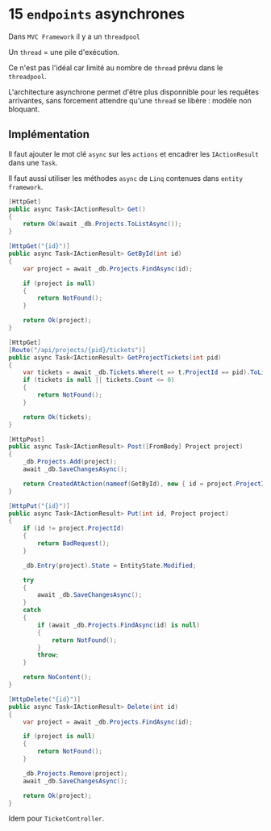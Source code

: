 # 15 `endpoints` asynchrones

Dans `MVC Framework` il y a un `threadpool` 

Un `thread` = une pile d'exécution.

Ce n'est pas l'idéal car limité au nombre de `thread` prévu dans le `threadpool`.

L'architecture asynchrone permet d'être plus disponnible pour les requêtes arrivantes, sans forcement attendre qu'une `thread` se libère : modèle non bloquant.

## Implémentation

Il faut ajouter le mot clé `async` sur les `actions` et encadrer les `IActionResult` dans une `Task`.

Il faut aussi utiliser les méthodes `async` de `Linq` contenues dans `entity framework`.

```cs
[HttpGet]
public async Task<IActionResult> Get()
{
    return Ok(await _db.Projects.ToListAsync());
}
```

```cs
[HttpGet("{id}")]
public async Task<IActionResult> GetById(int id)
{
    var project = await _db.Projects.FindAsync(id);

    if (project is null)
    {
        return NotFound();
    }

    return Ok(project);
}
```

```cs
[HttpGet]
[Route("/api/projects/{pid}/tickets")]
public async Task<IActionResult> GetProjectTickets(int pid)
{
    var tickets = await _db.Tickets.Where(t => t.ProjectId == pid).ToListAsync();
    if (tickets is null || tickets.Count <= 0)
    {
        return NotFound();
    }

    return Ok(tickets);
}
```

```cs
[HttpPost]
public async Task<IActionResult> Post([FromBody] Project project)
{
    _db.Projects.Add(project);
    await _db.SaveChangesAsync();

    return CreatedAtAction(nameof(GetById), new { id = project.ProjectId }, project);
}
```

```cs
[HttpPut("{id}")]
public async Task<IActionResult> Put(int id, Project project)
{
    if (id != project.ProjectId)
    {
        return BadRequest();
    }

    _db.Entry(project).State = EntityState.Modified;

    try
    {
        await _db.SaveChangesAsync();
    }
    catch
    {
        if (await _db.Projects.FindAsync(id) is null)
        {
            return NotFound();
        }
        throw;
    }

    return NoContent();
}
```

```cs
[HttpDelete("{id}")]
public async Task<IActionResult> Delete(int id)
{
    var project = await _db.Projects.FindAsync(id);

    if (project is null)
    {
        return NotFound();
    }

    _db.Projects.Remove(project);
    await _db.SaveChangesAsync();

    return Ok(project);
}
```

Idem pour `TicketController`.

